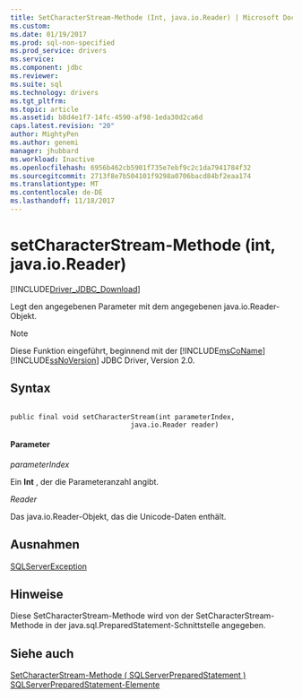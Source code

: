 ```yaml
---
title: SetCharacterStream-Methode (Int, java.io.Reader) | Microsoft Docs
ms.custom: 
ms.date: 01/19/2017
ms.prod: sql-non-specified
ms.prod_service: drivers
ms.service: 
ms.component: jdbc
ms.reviewer: 
ms.suite: sql
ms.technology: drivers
ms.tgt_pltfrm: 
ms.topic: article
ms.assetid: b8d4e1f7-14fc-4590-af98-1eda30d2ca6d
caps.latest.revision: "20"
author: MightyPen
ms.author: genemi
manager: jhubbard
ms.workload: Inactive
ms.openlocfilehash: 6956b462cb5901f735e7ebf9c2c1da7941784f32
ms.sourcegitcommit: 2713f8e7b504101f9298a0706bacd84bf2eaa174
ms.translationtype: MT
ms.contentlocale: de-DE
ms.lasthandoff: 11/18/2017
---
```

# <a name="setcharacterstream-method-int-javaioreader"></a>setCharacterStream-Methode (int, java.io.Reader)
[!INCLUDE[Driver_JDBC_Download](../../../includes/driver_jdbc_download.md)]

  Legt den angegebenen Parameter mit dem angegebenen java.io.Reader-Objekt.  
  
> [!NOTE]  
>  Diese Funktion eingeführt, beginnend mit der [!INCLUDE[msCoName](../../../includes/msconame_md.md)] [!INCLUDE[ssNoVersion](../../../includes/ssnoversion_md.md)] JDBC Driver, Version 2.0.  
  
## <a name="syntax"></a>Syntax  
  
```  
  
public final void setCharacterStream(int parameterIndex,  
                              java.io.Reader reader)  
```  
  
#### <a name="parameters"></a>Parameter  
 *parameterIndex*  
  
 Ein **Int** , der die Parameteranzahl angibt.  
  
 *Reader*  
  
 Das java.io.Reader-Objekt, das die Unicode-Daten enthält.  
  
## <a name="exceptions"></a>Ausnahmen  
 [SQLServerException](../../../connect/jdbc/reference/sqlserverexception-class.md)  
  
## <a name="remarks"></a>Hinweise  
 Diese SetCharacterStream-Methode wird von der SetCharacterStream-Methode in der java.sql.PreparedStatement-Schnittstelle angegeben.  
  
## <a name="see-also"></a>Siehe auch  
 [SetCharacterStream-Methode &#40; SQLServerPreparedStatement &#41;](../../../connect/jdbc/reference/setcharacterstream-method-sqlserverpreparedstatement.md)   
 [SQLServerPreparedStatement-Elemente](../../../connect/jdbc/reference/sqlserverpreparedstatement-members.md)  
  
  
